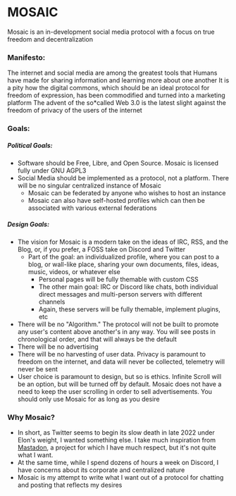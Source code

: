 # MOSAIC

Mosaic is an in-development social media protocol with a focus on true freedom and decentralization

### Manifesto:
The internet and social media are among the greatest tools that Humans have made for sharing information and learning more about one another
It is a pity how the digital commons, which should be an ideal protocol for freedom of expression, has been commodified and turned into a marketing platform
The advent of the so*called Web 3.0 is the latest slight against the freedom of privacy of the users of the internet

### Goals:
##### Political Goals:
* Software should be Free, Libre, and Open Source. Mosaic is licensed fully under GNU AGPL3
* Social Media should be implemented as a protocol, not a platform. There will be no singular centralized instance of Mosaic
  * Mosaic can be federated by anyone who wishes to host an instance
  * Mosaic can also have self-hosted profiles which can then be associated with various external federations

##### Design Goals:
* The vision for Mosaic is a modern take on the ideas of IRC, RSS, and the Blog, or, if you prefer, a FOSS take on Discord and Twitter
  * Part of the goal: an individualized profile, where you can post to a blog, or wall-like place, sharing your own documents, files, ideas, music, videos, or whatever else
    * Personal pages will be fully themable with custom CSS
    * The other main goal: IRC or Discord like chats, both individual direct messages and multi-person servers with different channels
    * Again, these servers will be fully themable, implement plugins, etc
* There will be no "Algorithm." The protocol will not be built to promote any user's content above another's in any way. You will see posts in chronological order, and that will always be the default
* There will be no advertising
* There will be no harvesting of user data. Privacy is paramount to freedom on the internet, and data will never be collected, telemetry will never be sent
* User choice is paramount to design, but so is ethics. Infinite Scroll will be an option, but will be turned off by default. Mosaic does not have a need to keep the user scrolling in order to sell advertisements. You should only use Mosaic for as long as you desire

### Why Mosaic?
* In short, as Twitter seems to begin its slow death in late 2022 under Elon's weight, I wanted something else. I take much inspiration from [Mastadon](https://www.joinmastadon.org), a project for which I have much respect, but it's not quite what I want.
* At the same time, while I spend dozens of hours a week on Discord, I have concerns about its corporate and centralized nature
* Mosaic is my attempt to write what I want out of a protocol for chatting and posting that reflects my desires
